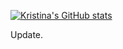 [![Kristina's GitHub stats](https://github-readme-stats.vercel.app/api?username=kr1st1nagr03g3r&show_icons=true&theme=dracula&count_private=true)](https://github.com/kr1st1nagr03g3r/github-readme-stats)

Update.